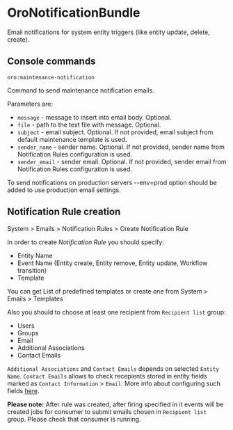 OroNotificationBundle
=====================

Email notifications for system entity triggers (like entity update, delete, create).


## Console commands ##

`oro:maintenance-notification`

Command to send maintenance notification emails.

Parameters are:

- `message` - message to insert into email body. Optional.
- `file` - path to the text file with message. Optional.
- `subject` - email subject. Optional. If not provided, email subject from default maintenance template is used.
- `sender_name` - sender name. Optional. If not provided, sender name from Notification Rules configuration is used.
- `sender_email` - sender email. Optional. If not provided, sender email from Notification Rules configuration is used.

To send notifications on production servers --env=prod option should be added to use production email settings.

## Notification Rule creation ##

System > Emails > Notification Rules > Create Notification Rule

In order to create *Notification Rule* you should specify:
 - Entity Name
 - Event Name (Entity create, Entity remove, Entity update, Workflow transition)
 - Template
 
You can get List of predefined templates or create one from  System > Emails > Templates
 
 Also you should to choose at least one recipient from `Recipient list` group:
  - Users
  - Groups
  - Email
  - Additional Associations
  - Contact Emails 

`Additional Associations` and `Contact Emails` depends on selected `Entity Name`. 
`Contact Emails` allows to check recepients stored in entity fields marked as `Contact Information` > `Email`.
More info about configuring such fields [here](https://www.orocrm.com/documentation/current/admin-guide/entities/entity-field-properties#other).

**Please note:**
After rule was created, after firing specified in it events will be created jobs for consumer to submit emails chosen in `Recipient list` group.
Please check that consumer is running.
